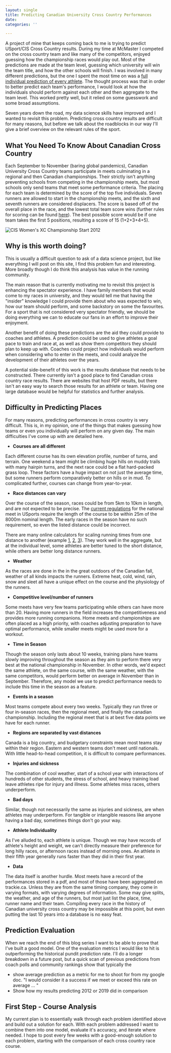 ```yaml
---
layout: single
title: Predicting Canadian University Cross Country Performances
date: 
categories: ''

---
```

A project of mine that keeps coming back to me is trying to predict USport/CIS Cross Country results. During my time at McMaster I competed on the cross country team and like many of the competitors, enjoyed guessing how the championship races would play out. Most of the predictions are made at the team level, guessing which university will win the team title, and how the other schools will finish. I was involved in many different predictions, but the one I spent the most time on was a [full individual prediction of every athlete](https://web.archive.org/web/20131105103135/http://www.trackie.com/track-and-field/Forum/cis-and-conference-individual-team-predictor/9714/1/ "CIS and Conference Individual Team Predictor"). The thought process was that in order to better predict each team's performance, I would look at how the individuals should perform against each other and then aggregate to the team level. This worked pretty well, but it relied on some guesswork and some broad assumptions.

Seven years down the road, my data science skills have improved and I wanted to revisit this problem. Predicting cross country results are difficult for many reasons, but before we talk about the roadblocks in our way I'll give a brief overview on the relevant rules of the sport.

## What You Need To Know About Canadian Cross Country

Each September to November (baring global pandemics), Canadian University Cross Country teams participate in meets culminating in a regional and then Canadian championships. Their strictly isn't anything preventing schools from competing in the championship meets, but most schools only send teams that meet some performance criteria. The placing for each team is determined by the score of the top five individuals. Seven runners are allowed to start in the championship meets, and the sixth and seventh runners are considered displacers. The score is based off of the overall place in the race, and the lowest total team score wins (further rules for scoring can be found [here](https://usports.ca/uploads/hq/Playing_Regs/2020-21/200721_Playing_Regulations_Cross_Country_%28W%26M%29_ENG.pdf)). The best possible score would be if one team takes the first 5 positions, resulting a score of 15 (1+2+3+4+5).

![](/uploads/cis2012wxc.gif "CIS Women's XC Championship Start 2012")

## Why is this worth doing?

This is usually a difficult question to ask of a data science project, but like everything I will post on this site, I find this problem fun and interesting.  More broadly though I do think this analysis has value in the running community.

The main reason that is currently motivating me to revisit this project is enhancing the spectator experience. I have family members that would come to my races in university, and they would tell me that having the "insider" knowledge I could provide them about who was expected to win, how our team should perform, and some backstory on some the favourites. For a sport that is not considered very spectator friendly, we should be doing everything we can to educate our fans in an effort to improve their enjoyment.

Another benefit of doing these predictions are the aid they could provide to coaches and athletes. A prediction could be used to give athletes a goal pace to train and race at, as well as show them competitors they should plan to keep up with. Coaches could project how individuals would perform when considering who to enter in the meets, and could analyze the development of their athletes over the years.

A potential side-benefit of this work is the results database that needs to be constructed. There currently isn't a good place to find Canadian cross country race results. There are websites that host PDF results, but there isn't an easy way to search those results for an athlete or team. Having one large database would be helpful for statistics and further analysis.

## Difficulty in Predicting Places

For many reasons, predicting performances in cross country is very difficult. This is, in my opinion, one of the things that makes guessing how teams or even you individually will perform on any given day. The main difficulties I've come up with are detailed here.

* **Courses are all different**

Each different course has its own elevation profile, number of turns, and terrain. One weekend a team might be climbing huge hills on muddy trails with many hairpin turns, and the next race could be a flat hard-packed grass loop. These factors have a huge impact on not just the average time, but some runners perform comparatively better on hills or in mud. To complicated further, courses can change from year-to-year.

* **Race distances can vary**

Over the course of the season, races could be from 5km to 10km in length, and are not expected to be precise. The [current regulations](https://usports.ca/uploads/hq/Playing_Regs/2020-21/200721_Playing_Regulations_Cross_Country_%28W%26M%29_ENG.pdf "USports XC Regulations") for the national meet in USports require the length of the course to be within 25m of the 8000m nominal length. The early races in the season have no such requirement, so even the listed distance could be incorrect.

There are many online calculators for scaling running times from one distance to another (example [1](), [2](https://runsmartproject.com/calculator/), [3](https://lukehumphreyrunning.com/hmmcalculator/race_equivalency_calculator.php)). They work well in the aggregate, but at the individual level, some athletes are better tuned to the short distance, while others are better long distance runners.

* **Weather**

As the races are done in the in the great outdoors of the Canadian fall, weather of all kinds impacts the runners. Extreme heat, cold, wind, rain, snow and sleet all have a unique effect on the course and the physiology of the runners.

* **Competitive level/number of runners**

Some meets have very few teams participating while others can have more than 20. Having more runners in the field increases the competitiveness and provides more running  companions. Home meets and championships are often placed as a high priority, with coaches adjusting preparation to have optimal performance, while smaller meets might be used more for a workout.

* **Time in Season**

Though the season only lasts about 10 weeks, training plans have teams slowly improving throughout the season as they aim to perform there very best at the national championship in November. In other words, we'd expect the same athlete, on the same course, with the same weather, with the same competitors, would perform better on average in November than in September. Therefore, any model we use to predict performance needs to include this time in the season as a feature.

* **Events in a season**

Most teams compete about every two weeks. Typically they run three or four in-season races, then the regional meet, and finally the canadian championship. Including the regional meet that is at best five data points we have for each runner.

* **Regions are separated by vast distances**

Canada is a big country, and budgetary constraints mean most teams stay within their region. Eastern and western teams don't meet until nationals. With little head-to-head competition, it is difficult to compare performances.

* **Injuries and sickness**

The combination of cool weather, start of a school year with interactions of hundreds of other students, the stress of school, and heavy training load leave athletes ripe for injury and illness. Some athletes miss races, others underperform.

* **Bad days**

Similar, though not necessarily the same as injuries and sickness, are when athletes may underperform. For tangible or intangible reasons like anyone having a bad day, sometimes things don't go your way.

* **Athlete Individuality**

As I've alluded to, each athlete is unique. Though we may have records of athlete's height and weight, we can't directly measure their preference for long hilly races, or afternoon races instead of morning ones. An athlete in their fifth year generally runs faster than they did in their first year.

* **Data**

The data itself is another hurdle. Most meets have a record of the performances stored in a pdf, and most of those have been aggregated on trackie.ca. Unless they are from the same timing company, they come in varying formats, with varying degrees of information. Some may give splits, the weather, and age of the runners, but most just list the place, time, runner name and their team. Compiling every race in the history of Canadian university cross country may be impossible at this point, but even putting the last 10 years into a database is no easy feat.

## Prediction Evaluation

When we reach the end of this blog series I want to be able to prove that I've built a good model. One of the evaluation metrics I would like to hit is outperforming the historical pundit prediction rate. I'll do a longer breakdown in a future post, but a quick scan of previous predictions from coach polls and community rankings show that typically the

* show average prediction as a metric for me to shoot for from my google doc. "I would consider it a success if we meet or exceed this rate on average ... "
* Show how my results predicting 2012 or 2019 did in comparison

## First Step - Course Analysis

My current plan is to essentially walk through each problem identified above and build out a solution for each. With each problem addressed I want to combine them into one model, evaluate it's accuracy, and iterate where needed. I hope to post every few weeks with a good-enough solution to each problem, starting with the comparison of each cross country race course.